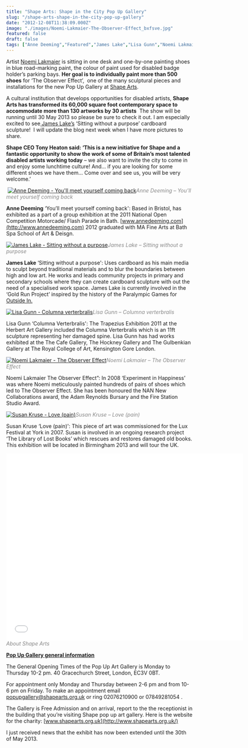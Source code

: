 ```yaml
---
title: "Shape Arts: Shape in the City Pop Up Gallery"
slug: "/shape-arts-shape-in-the-city-pop-up-gallery"
date: "2012-12-08T11:38:09.000Z"
image: "./images/Noemi-Lakmaier-The-Observer-Effect_bxfsve.jpg"
featured: false
draft: false
tags: ["Anne Deeming","Featured","James Lake","Lisa Gunn","Noemi Lakmaier","Shape Arts","Susan Kruse","Tanya Raabe"]
---
```



Artist [Noemi Lakmaier](http://www.noemilakmaier.co.uk/) is sitting in one desk and one-by-one painting shoes in blue road-marking paint, the colour of paint used for disabled badge holder’s parking bays. **Her goal is to individually paint more than 500 shoes** for ‘The Observer Effect’,  one of the many sculptural pieces and installations for the new Pop Up Gallery at [Shape Arts](http://www.shapearts.org.uk/).

A cultural institution that develops opportunities for disabled artists, **Shape Arts has transformed its 60,000 square foot contemporary space to accommodate more than 130 artworks by 30 artists**  The show will be running until 30 May 2013 so please be sure to check it out. I am especially excited to see[ James Lake’s](http://www.jameslakesculpture.co.uk/) ‘Sitting without a purpose’ cardboard sculpture!  I will update the blog next week when I have more pictures to share.

**Shape CEO Tony Heaton said: ‘This is a new initiative for Shape and a fantastic opportunity to show the work of some of Britain’s most talented disabled artists working today** – we also want to invite the city to come in and enjoy some lunchtime culture! And… if you are looking for some different shoes we have them… Come over and see us, you will be very welcome.’

 [![](./images/Anne-Deeming-Youll-meet-yourself-coming-back_pq1hqb.jpg "Anne Deeming - You'll meet yourself coming back")](./images/Anne-Deeming-Youll-meet-yourself-coming-back_pq1hqb.jpg)<span style="color: #888888;">*Anne Deeming – You’ll meet yourself coming back*</span>

**Anne Deeming** ‘You’ll meet yourself coming back': Based in Bristol, has exhibited as a part of a group exhibition at the 2011 National Open Competition Motorcade/ Flash Parade in Bath. [www.annedeeming.com](http://www.annedeeming.com) 2012 graduated with MA Fine Arts at Bath Spa School of Art & Deisgn.

[![](./images/James-Lake-Sitting-without-a-purpose_ureqd8.jpg "James Lake - Sitting without a purpose")](./images/James-Lake-Sitting-without-a-purpose_ureqd8.jpg)<span style="color: #888888;">*James Lake – Sitting without a purpose*</span>

**James Lake** ‘Sitting without a purpose': Uses cardboard as his main media to sculpt beyond traditional materials and to blur the boundaries between high and low art. He works and leads community projects in primary and secondary schools where they can create cardboard sculpture with out the need of a specialised work space. James Lake is currently involved in the ‘Gold Run Project’ inspired by the history of the Paralympic Games for [Outside In.](http://www.outsidein.org.uk/james-lake)

[![](./images/Lisa-Gunn-Columna-verterbralis_djgetn.jpg "Lisa Gunn - Columna verterbralis")](./images/Lisa-Gunn-Columna-verterbralis_djgetn.jpg)<span style="color: #888888;">*Lisa Gunn – Columna verterbralis*</span>

Lisa Gunn ‘Columna Verterbralis': The Trapezius Exhibition 2011 at the Herbert Art Gallery included the Columna Verterbralis which is an 11ft sculpture representing her damaged spine. Lisa Gunn has had works exhibited at the The Cafe Gallery, The Hockney Gallery and The Gulbenkian Gallery at The Royal College of Art, Kensington Gore London.

[![](./images/Noemi-Lakmaier-The-Observer-Effect_bxfsve.jpg "Noemi Lakmaier - The Observer Effect")](./images/Noemi-Lakmaier-The-Observer-Effect_bxfsve.jpg)<span style="color: #888888;">*Noemi Lakmaier – The Observer Effect*</span>

Noemi Lakmaier The Observer Effect”: In 2008 ‘Experiment in Happiness’ was where Noemi meticulously painted hundreds of pairs of shoes which led to The Observer Effect. She has been honoured the NAN New Collaborations award, the Adam Reynolds Bursary and the Fire Station Studio Award.

[![](./images/Susan-Kruse-Love-pain_d0jozh.jpg "Susan Kruse - Love (pain)")](./images/Susan-Kruse-Love-pain_d0jozh.jpg)<span style="color: #888888;">*Susan Kruse – Love (pain)*</span>

Susan Kruse ‘Love (pain)': This piece of art was commissioned for the Lux Festival at York in 2007. Susan is involved in an ongoing research project ‘The Library of Lost Books’ which rescues and restores damaged old books. This exhibition will be located in Birmingham 2013 and will tour the UK.

<span class="youtube"><iframe allowfullscreen="" class="youtube-player" frameborder="0" height="505" src="//www.youtube.com/embed/orRd8pGdFQM?wmode=transparent&fs=1&hl=en&modestbranding=1&iv_load_policy=3&showsearch=0&rel=0&theme=dark&feature=player_embedded" title="YouTube video player" type="text/html" width="640"></iframe></span>  
<span style="color: #888888;">*About Shape Arts*</span>

**<span style="text-decoration: underline;">Pop Up Gallery general information</span>**

The General Opening Times of the Pop Up Art Gallery is Monday to Thursday 10-2 pm. 40 Gracechurch Street, London, EC3V 0BT.

For appointment only Monday and Thursday between 2-6 pm and from 10- 6 pm on Friday. To make an appointment email [popupgallery@shapearts.org.uk](mailto:popupgallery@shapearts.org.uk) or ring 02076210900 or 07849281054 .

The Gallery is Free Admission and on arrival, report to the the receptionist in the building that you’re visiting Shape pop up art gallery. Here is the website for the charity: [www.shapearts.org.uk](http://www.shapearts.org.uk/)

I just received news that the exhibit has now been extended until the 30th of May 2013.



